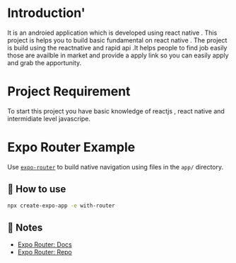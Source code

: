 # Introduction'
It is an androied application which is developed using react native . This project is helps you to build basic fundamental on react native . The project is build using the reactnative and rapid api .It helps people to find job easily those are availble in market and provide a apply link so you can easily apply and grab the apportunity.
# Project Requirement 
To start this project you have basic knowledge of reactjs , react native and intermidiate level javascripe.
# Expo Router Example

Use [`expo-router`](https://expo.github.io/router) to build native navigation using files in the `app/` directory.

## 🚀 How to use

```sh
npx create-expo-app -e with-router
```

## 📝 Notes

- [Expo Router: Docs](https://expo.github.io/router)
- [Expo Router: Repo](https://github.com/expo/router)
